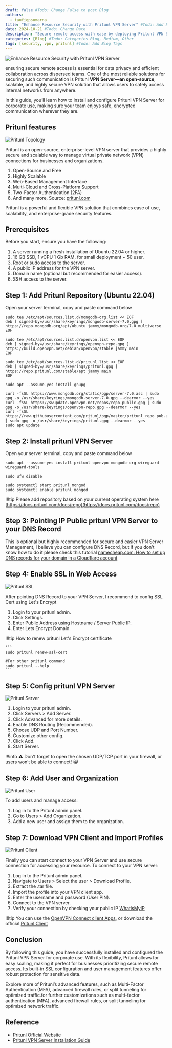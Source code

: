```yaml
---
draft: false #Todo: Change False to post Blog
authors: 
  - taufiqpsumarna
title: "Enhance Resource Security with Pritunl VPN Server" #Todo: Add Blog Title
date: 2024-10-21 #Todo: Change Date
description: "Secure remote access with ease by deploying Pritunl VPN Server for your corporate needs." #Todo: Add Short Description / Subtitle
categories: [Blog] #Todo: Categories Blog, Medium, Other
tags: [security, vpn, pritunl] #Todo: Add Blog Tags
---
```


![Enhance Resource Security with Pritunl VPN Server](/assets/images/Enhance-Resource-Security-with-Pritunl-VPN-Server.png)

ensuring secure remote access is essential for data privacy and efficient collaboration across dispersed teams. One of the most reliable solutions for securing such communication is Pritunl **VPN Server—an open-source**, scalable, and highly secure VPN solution that allows users to safely access internal networks from anywhere.

In this guide, you’ll learn how to install and configure Pritunl VPN Server for corporate use, making sure your team enjoys safe, encrypted communication wherever they are.

## Pritunl features

![Pritunl Topology](/assets/images/pritunl-site-to-site.png)

Pritunl is an open-source, enterprise-level VPN server that provides a highly secure and scalable way to manage virtual private network (VPN) connections for businesses and organizations.

1. Open-Source and Free
2. Highly Scalable
3. Web-Based Management Interface
4. Multi-Cloud and Cross-Platform Support
5. Two-Factor Authentication (2FA)
6. And many more, Source: [pritunl.com](https://pritunl.com/)

Pritunl is a powerful and flexible VPN solution that combines ease of use, scalability, and enterprise-grade security features.

## Prerequisites

Before you start, ensure you have the following:

1. A server running a fresh installation of Ubuntu 22.04 or higher.
2. 16 GB SSD, 1 vCPU 1 Gb RAM, for small deployment ~ 50 user.
3. Root or sudo access to the server.
4. A public IP address for the VPN server.
5. Domain name (optional but recommended for easier access).
6. SSH access to the server.

## Step 1: Add Pritunl Repository (Ubuntu 22.04)

Open your server terminal, copy and paste command below

```
sudo tee /etc/apt/sources.list.d/mongodb-org.list << EOF
deb [ signed-by=/usr/share/keyrings/mongodb-server-7.0.gpg ] https://repo.mongodb.org/apt/ubuntu jammy/mongodb-org/7.0 multiverse
EOF

sudo tee /etc/apt/sources.list.d/openvpn.list << EOF
deb [ signed-by=/usr/share/keyrings/openvpn-repo.gpg ] https://build.openvpn.net/debian/openvpn/stable jammy main
EOF

sudo tee /etc/apt/sources.list.d/pritunl.list << EOF
deb [ signed-by=/usr/share/keyrings/pritunl.gpg ] https://repo.pritunl.com/stable/apt jammy main
EOF

sudo apt --assume-yes install gnupg

curl -fsSL https://www.mongodb.org/static/pgp/server-7.0.asc | sudo gpg -o /usr/share/keyrings/mongodb-server-7.0.gpg --dearmor --yes
curl -fsSL https://swupdate.openvpn.net/repos/repo-public.gpg | sudo gpg -o /usr/share/keyrings/openvpn-repo.gpg --dearmor --yes
curl -fsSL https://raw.githubusercontent.com/pritunl/pgp/master/pritunl_repo_pub.asc | sudo gpg -o /usr/share/keyrings/pritunl.gpg --dearmor --yes
sudo apt update
```

## Step 2: Install pritunl VPN Server

Open your server terminal, copy and paste command below
```
sudo apt --assume-yes install pritunl openvpn mongodb-org wireguard wireguard-tools

sudo ufw disable

sudo systemctl start pritunl mongod
sudo systemctl enable pritunl mongod
```

!!!tip
    Please add repository based on your current operating system here
    [https://docs.pritunl.com/docs/repo](https://docs.pritunl.com/docs/repo)

## Step 3: Pointing IP Public pritunl VPN Server to your DNS Record

This is optional but highly recommended for secure and easier VPN Server Management, I believe you can configure DNS Record, but if you don't know how to do it please check this tutorial [namecheap.com: How to set up DNS records for your domain in a Cloudflare account](https://www.namecheap.com/support/knowledgebase/article.aspx/9607/2210/how-to-set-up-dns-records-for-your-domain-in-a-cloudflare-account/)

## Step 4: Enable SSL in Web Access

![Pritunl SSL](/assets/images/pritunl-ssl.png)

After pointing DNS Record to your VPN Server, I recommend to config SSL Cert using Let's Encrypt

1. Login to your pritunl admin.
2. Click Settings.
3. Enter Public Address using Hostname / Server Public IP.
4. Enter Lets Encrypt Domain.

!!!tip
    How to renew pritunl Let's Encrypt certificate

    ```
    sudo pritunl renew-ssl-cert
    
    #For other pritunl command
    sudo pritunl --help
    ```

## Step 5: Config pritunl VPN Server

![Pritunl Server](/assets/images/pritunl-server.png)

1. Login to your pritunl admin.
2. Click Servers > Add Server.
3. Click Advanced for more details.
4. Enable DNS Routing (Recommended).
5. Choose UDP and Port Number.
6. Customize other config.
7. Click Add.
8. Start Server.


!!!info
    ⚠️ Don't forget to open the chosen UDP/TCP port in your firewall, or users won’t be able to connect! 😹

## Step 6: Add User and Organization

![Pritunl User](/assets/images/pritunl-user.png)

To add users and manage access:

1. Log in to the Pritunl admin panel.
2. Go to Users > Add Organization.
3. Add a new user and assign them to the organization.

## Step 7: Download VPN Client and Import Profiles

![Pritunl Client](/assets/images/pritunl-vpn-client.png)

Finally you can start connect to your VPN Server and use secure connection for accessing your resource. To connect to your VPN server:

1. Log in to the Pritunl admin panel.
2. Navigate to Users > Select the user > Download Profile.
3. Extract the .tar file.
4. Import the profile into your VPN client app.
5. Enter the username and password (User PIN).
6. Connect to the VPN server.
7. Verify your connection by checking your public IP [WhatIsMyIP](https://whatismyip.com/)

!!!tip
    You can use the [OpenVPN Connect client Apps](https://openvpn.net/client/), or download the official [Pritunl Client](https://client.pritunl.com/)

## Conclusion
By following this guide, you have successfully installed and configured the Pritunl VPN Server for corporate use. With its flexibility, Pritunl allows for easy scaling, making it perfect for businesses prioritizing secure remote access. Its built-in SSL configuration and user management features offer robust protection for sensitive data.

Explore more of Pritunl’s advanced features, such as Multi-Factor Authentication (MFA), advanced firewall rules, or split tunneling for optimized traffic.for further customizations such as multi-factor authentication (MFA), advanced firewall rules, or split tunneling for optimized network traffic.

## Reference

- [Pritunl Official Website](https://pritunl.com/)
- [Pritunl VPN Server Installation Guide](https://docs.pritunl.com/docs/installation)
